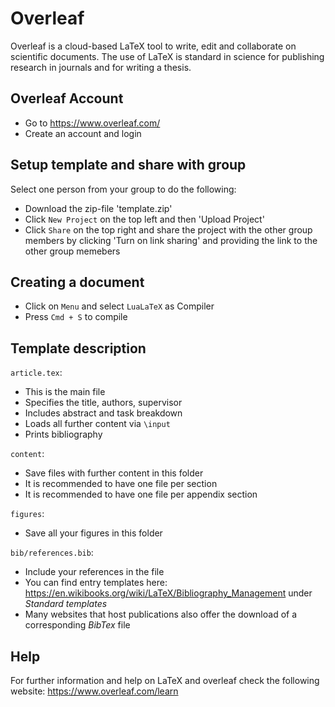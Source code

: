 # Overleaf

Overleaf is a cloud-based LaTeX tool to write, edit and collaborate on scientific documents. The use of LaTeX is standard in science for publishing research in journals and for writing a thesis.


## Overleaf Account
-	Go to https://www.overleaf.com/
-	Create an account and login

## Setup template and share with group

Select one person from your group to do the following:

-	Download the zip-file 'template.zip'
-	Click `New Project` on the top left and then 'Upload Project'
-	Click `Share` on the top right and share the project with the other group members by clicking 'Turn on link sharing' and providing the link to the other group memebers

## Creating a document
-	Click on `Menu` and select `LuaLaTeX` as Compiler
-	Press `Cmd + S` to compile

## Template description
`article.tex`: 
- This is the main file
- Specifies the title, authors, supervisor
- Includes abstract and task breakdown
- Loads all further content via `\input`
- Prints bibliography

`content`:
- Save files with further content in this folder
- It is recommended to have one file per section
- It is recommended to have one file per appendix section

`figures`:
- Save all your figures in this folder

`bib/references.bib`:
- Include your references in the file
- You can find entry templates here: https://en.wikibooks.org/wiki/LaTeX/Bibliography_Management under *Standard templates*
- Many websites that host publications also offer the download of a corresponding *BibTex* file

## Help

For further information and help on LaTeX and overleaf check the following website: https://www.overleaf.com/learn
